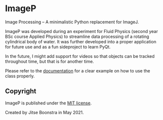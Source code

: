 # ImageP
 Image Processing – A minimalistic Python replacement for ImageJ.

ImageP was developed during an experiment for Fluid Physics (second year BSc course Applied Physics) to streamline data processing of a rotating cylindrical body of water. It was further developed into a proper application for future use and as a fun sideproject to learn PyQt.

In the future, I might add support for videos so that objects can be tracked throughout time, but that is for another time.

Please refer to the [documentation](https://github.com/JitseB/ImageP/blob/main/DOCUMENTATION.md) for a clear example on how to use the class properly.

## Copyright
ImageP is published under the [MIT license](https://github.com/JitseB/ImageP/blob/main/LICENSE.md).

Created by Jitse Boonstra in May 2021.
